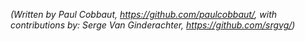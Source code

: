 *(Written by Paul Cobbaut, <https://github.com/paulcobbaut/>, with contributions by: Serge Van Ginderachter, <https://github.com/srgvg/>)*


